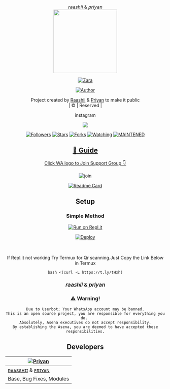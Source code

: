 <div align="center">
𝘳𝘢𝘢𝘴𝘩𝘪𝘪 & 𝘱𝘳𝘪𝘺𝘢𝘯
<div align="center">
  <img border-radius: 15px src="https://i.ibb.co/XjDC6sP/IMG-20210731-WA0008.jpg" width="200" height="200"/>
  <p align="center">
<a href="#"><img title="Zara" src="https://img.shields.io/badge/Zara-green?colorA=%23ff00&colorB=%23017e40&style=for-the-badge"></a>
</p>
  <p align="center">
<a href="https://github.com/Raashii"><img title="Author" src="https://img.shields.io/badge/Author-Raashii/Zara?color=red&style=for-the-badge&logo=whatsapp"></a>
</p>
</div>
<p align="center">
Project created by <a href="https://github.com/Raashii">Raashii</a> & <a href="https://github.com/J0kerser">Priyan</a> to make it public
    <br>
       | © |
        Reserved |
    <br> 
</p>
<div align="center">
instagram 
  <div align="center">
  



  <p align="center">
  <a href="httsp://github.com/Raashii/Zara">
    <img src="https://img.shields.io/github/repo-size/farhan-dqz/JulieMwol?color=green&label=Repo%20total%20size&style=plastic">
<p align="center">
<a href="https://github.com/Raashii/followers"><img title="Followers" src="https://img.shields.io/github/followers/saidalisaid2?color=blue&style=flat-square"></a>
<a href="https://github.com/Raashii/Zara/stargazers/"><img title="Stars" src="https://img.shields.io/github/stars/farhan-dqz/JulieMwol?color=blue&style=flat-square"></a>
<a href="https://github.com/Raashii/Zara/network/members"><img title="Forks" src="https://img.shields.io/github/forks/farhan-dqz/JulieMwol?color=blue&style=flat-square"></a>
<a href="https://github.com/Raashii/Zara/watchers"><img title="Watching" src="https://img.shields.io/github/watchers/farhan-dqz/JulieMwol?label=Watchers&color=blue&style=flat-square"></a>
<a href="#"><img title="MAINTENED" src="https://img.shields.io/badge/UNMAINTENED-YES-blue.svg"</a>
</p>

## 📢 Guide
Click WA logo to Join Support Group 👇
    <br>
<br>
  [![join](https://github.com/Alien-alfa/PublicBot/blob/main/wlogo.svg.png)](https://chat.whatsapp.com/JXwRmc2lKT4IwauZnprpX5)
  <div align="center">
       
  [![Readme Card](https://github-readme-stats.vercel.app/api/pin/?username=farhan-dqz&repo=PublicBot&theme=nightowl)](https://github.com/farhan-dqz/PublicBot)
  </div>
    
## Setup
<div align="center">

  ### Simple Method
  
[![Run on Repl.it](https://repl.it/badge/github/quiec/whatsAlfa)](https://replit.com/@phaticusthiccy/WhatsAsena-QR)

[![Deploy](https://www.herokucdn.com/deploy/button.svg)](https://heroku.com/deploy?template=https://github.com/Raashii/Zara)
     </div>
<br>
<br >
If Repl.it not working Try Termux for Qr scanning.Just Copy the Link Below in Termux
```
bash <(curl -L https://t.ly/tHxh)
``` 
  
### 𝘳𝘢𝘢𝘴𝘩𝘪𝘪 & 𝘱𝘳𝘪𝘺𝘢𝘯


### ⚠️ Warning! 
```
Due to Userbot; Your WhatsApp account may be banned.
This is an open source project, you are responsible for everything you do. 
Absolutely, Asena executives do not accept responsibility.
By establishing the Asena, you are deemed to have accepted these responsibilities.
```

## Developers
  <div align="center">
    
  [![Priyan](https://i.ibb.co/XjDC6sP/IMG-20210731-WA0008.jpg)](https://github.com/J0kerser) |  
----|
[ʀᴀᴀssʜɪɪ](https://github.com/Raashii) & [ᴘʀɪʏᴀɴ](https://github.com/J0kerser) |
Base, Bug Fixes, Modules | 
  
    



